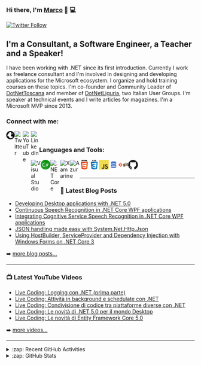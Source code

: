 ### Hi there, I'm [Marco][website] 👋 💻

[![Twitter Follow](https://img.shields.io/twitter/follow/marcominerva?color=1DA1F2&logo=twitter&style=for-the-badge)](https://twitter.com/intent/follow?original_referer=https%3A%2F%2Fgithub.com%2Fmarcominerva&screen_name=marcominerva)

## I'm a Consultant, a Software Engineer, a Teacher and a Speaker!

I have been working with .NET since its first introduction. Currently I work as freelance consultant and I'm involved in designing and developing applications for the Microsoft ecosystem. I organize and hold training courses on these topics. I'm co-founder and Community Leader of [DotNetToscana](https://dotnettoscana.org) and member of [DotNetLiguria](https://dotnetliguria.net), two Italian User Groups. I'm speaker at technical events and I write articles for magazines. I'm a Microsoft MVP since 2013.

### Connect with me:

[<img align="left" alt="About Me" width="22px" src="https://raw.githubusercontent.com/iconic/open-iconic/master/svg/globe.svg" />][website] 
[<img align="left" alt="Twitter" width="22px" src="https://cdn.jsdelivr.net/npm/simple-icons@v3/icons/twitter.svg" />][twitter]
[<img align="left" alt="YouTube" width="22px" src="https://cdn.jsdelivr.net/npm/simple-icons@v3/icons/youtube.svg" />][youtube]
[<img align="left" alt="LinkedIn" width="22px" src="https://cdn.jsdelivr.net/npm/simple-icons@v3/icons/linkedin.svg" />][linkedin]
<br />

### Languages and Tools:

<img align="left" alt="Visual Studio" width="26px" src="https://visualstudio.microsoft.com/wp-content/uploads/2019/06/BrandVisualStudioWin2019-3.svg" />
<img align="left" alt="C#" width="26px" src="https://raw.githubusercontent.com/github/explore/80688e429a7d4ef2fca1e82350fe8e3517d3494d/topics/csharp/csharp.png" />
<img align="left" alt=".NET Core" width="26px" src="https://adrianwilczynski.gallerycdn.vsassets.io/extensions/adrianwilczynski/asp-net-core-switcher/2.0.2/1577043327534/Microsoft.VisualStudio.Services.Icons.Default" />
<img align="left" alt="Xamarin" width="26px" src="https://raw.githubusercontent.com/detain/svg-logos/780f25886640cef088af994181646db2f6b1a3f8/svg/xamarin.svg" />
<img align="left" alt="Azure" width="26px" src="https://www.vectorlogo.zone/logos/microsoft_azure/microsoft_azure-icon.svg" />
<img align="left" alt="HTML5" width="26px" src="https://raw.githubusercontent.com/github/explore/80688e429a7d4ef2fca1e82350fe8e3517d3494d/topics/html/html.png" />
<img align="left" alt="CSS3" width="26px" src="https://raw.githubusercontent.com/github/explore/80688e429a7d4ef2fca1e82350fe8e3517d3494d/topics/css/css.png" />
<img align="left" alt="JavaScript" width="26px" src="https://raw.githubusercontent.com/github/explore/80688e429a7d4ef2fca1e82350fe8e3517d3494d/topics/javascript/javascript.png" />
<img align="left" alt="SQL" width="26px" src="https://raw.githubusercontent.com/github/explore/80688e429a7d4ef2fca1e82350fe8e3517d3494d/topics/sql/sql.png" />
<img align="left" alt="Git" width="26px" src="https://raw.githubusercontent.com/github/explore/80688e429a7d4ef2fca1e82350fe8e3517d3494d/topics/git/git.png" />
<img align="left" alt="GitHub" width="26px" src="https://raw.githubusercontent.com/github/explore/78df643247d429f6cc873026c0622819ad797942/topics/github/github.png" />

<br />
<br />

---

### 📕 Latest Blog Posts

<!-- BLOG-POST-LIST:START -->
- [Developing Desktop applications with .NET 5.0](https://marcominerva.wordpress.com/2021/01/04/developing-desktop-applications-with-net-5-0/)
- [Continuous Speech Recognition in .NET Core WPF applications](https://marcominerva.wordpress.com/2020/08/06/continuous-speech-recognition-in-net-core-wpf-applications/)
- [Integrating Cognitive Service Speech Recognition in .NET Core WPF applications](https://marcominerva.wordpress.com/2020/07/31/integrating-cognitive-service-speech-recognition-in-net-core-wpf-applications/)
- [JSON handling made easy with System.Net.Http.Json](https://marcominerva.wordpress.com/2020/05/21/json-handling-made-easy-with-system-net-http-json/)
- [Using HostBuilder, ServiceProvider and Dependency Injection with Windows Forms on .NET Core 3](https://marcominerva.wordpress.com/2020/03/09/using-hostbuilder-serviceprovider-and-dependency-injection-with-windows-forms-on-net-core-3/)
<!-- BLOG-POST-LIST:END -->

➡️ [more blog posts...][blog]

---

### 📺 Latest YouTube Videos

<!-- YOUTUBE:START -->
- [Live Coding: Logging con .NET (prima parte)](https://www.youtube.com/watch?v=PnhRxuM5Zo4)
- [Live Coding: Attività in background e schedulate con .NET](https://www.youtube.com/watch?v=-4Sb2gZ3Avw)
- [Live Coding: Condivisione di codice tra piattaforme diverse con .NET](https://www.youtube.com/watch?v=PuiEq88cBlY)
- [Live Coding: Le novità di .NET 5.0 per il mondo Desktop](https://www.youtube.com/watch?v=9MYPbzXhGrU)
- [Live Coding: Le novità di Entity Framework Core 5.0](https://www.youtube.com/watch?v=ulCZKUOJgEk)
<!-- YOUTUBE:END -->

➡️ [more videos...][youtube]

---
<details>
  <summary>:zap: Recent GitHub Activities</summary>
  
<!--START_SECTION:activity-->
1. 🗣 Commented on [#2](https://github.com/marcominerva/AwesomeBackend/issues/2) in [marcominerva/AwesomeBackend](https://github.com/marcominerva/AwesomeBackend)
<!--END_SECTION:activity-->

</details>

<details>
  <summary>:zap: GitHub Stats</summary>

  <img align="left" alt="Marco Minerva's GitHub Stats" src="https://github-readme-stats.vercel.app/api?username=marcominerva&show_icons=true&hide_border=true&count_private=true" />

</details>

[website]: https://about.me/marcominerva
[blog]: https://marcominerva.wordpress.com
[twitter]: https://twitter.com/marcominerva
[youtube]: https://www.youtube.com/channel/UCYU2iA9BN92QrL3I90YFZfQ/
[linkedin]: https://linkedin.com/in/marcominerva
[sessionsplaylist]: https://www.youtube.com/playlist?list=PLKeFgOgTdtmrNari9fzWIIzgKJ4tAqSqI
